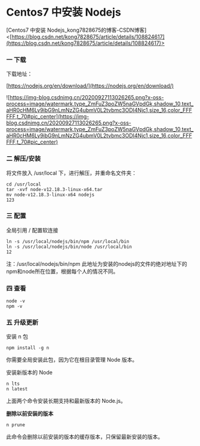 # Centos7 中安装 Nodejs

[Centos7 中安装 Nodejs_kong7828675的博客-CSDN博客]<[https://blog.csdn.net/kong7828675/article/details/108824617](https://blog.csdn.net/kong7828675/article/details/108824617)>

### **一 下载**

下载地址：

[https://nodejs.org/en/download/](https://nodejs.org/en/download/)

![https://img-blog.csdnimg.cn/20200927113026265.png?x-oss-process=image/watermark,type_ZmFuZ3poZW5naGVpdGk,shadow_10,text_aHR0cHM6Ly9ibG9nLmNzZG4ubmV0L2tvbmc3ODI4Njc1,size_16,color_FFFFFF,t_70#pic_center](https://img-blog.csdnimg.cn/20200927113026265.png?x-oss-process=image/watermark,type_ZmFuZ3poZW5naGVpdGk,shadow_10,text_aHR0cHM6Ly9ibG9nLmNzZG4ubmV0L2tvbmc3ODI4Njc1,size_16,color_FFFFFF,t_70#pic_center)

### **二 解压/安装**

将文件放入 /usr/local 下，进行解压，并重命名文件夹：

```
cd /usr/local
tar -xvf node-v12.18.3-linux-x64.tar
mv node-v12.18.3-linux-x64 nodejs
123
```

### **三 配置**

全局引用 / 配置软连接

```
ln -s /usr/local/nodejs/bin/npm /usr/local/bin
ln -s /usr/local/nodejs/bin/node /usr/local/bin
12
```

注：/usr/local/nodejs/bin/npm 此地址为安装的nodejs的文件的绝对地址下的npm和node所在位置，根据每个人的情况不同。

### **四 查看**

```
node -v
npm -v
```

### **五 升级更新**

安装 n 包

```shell
npm install -g n
```

你需要全局安装此包，因为它在根目录管理 Node 版本。

安装新版本的 Node

```shell
n lts
n latest
```

上面两个命令安装长期支持和最新版本的 Node.js。

**删除以前安装的版本**

```shell
n prune
```

此命令会删除以前安装的版本的缓存版本，只保留最新安装的版本。

